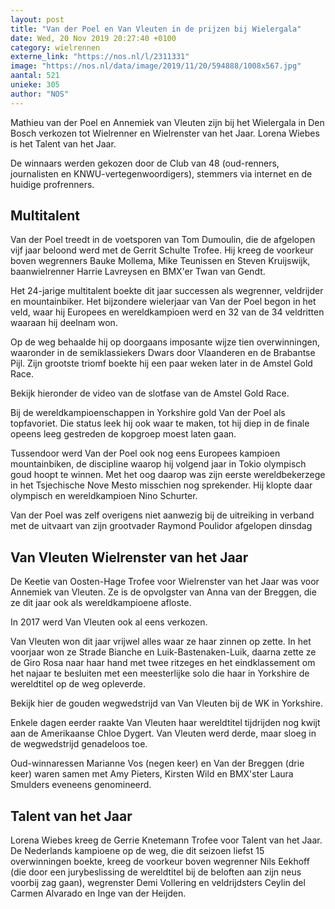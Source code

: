 ```yaml
---
layout: post
title: "Van der Poel en Van Vleuten in de prijzen bij Wielergala"
date: Wed, 20 Nov 2019 20:27:40 +0100
category: wielrennen
externe_link: "https://nos.nl/l/2311331"
image: "https://nos.nl/data/image/2019/11/20/594888/1008x567.jpg"
aantal: 521
unieke: 305
author: "NOS"
---
```


<p>Mathieu van der Poel en Annemiek van Vleuten zijn bij het Wielergala in Den Bosch verkozen tot Wielrenner en Wielrenster van het Jaar. Lorena Wiebes is het Talent van het Jaar.</p>
<p>De winnaars werden gekozen door de Club van 48 (oud-renners, journalisten en KNWU-vertegenwoordigers), stemmers via internet en de huidige profrenners.</p>
<h2>Multitalent</h2>
<p>Van der Poel treedt in de voetsporen van Tom Dumoulin, die de afgelopen vijf jaar beloond werd met de Gerrit Schulte Trofee. Hij kreeg de voorkeur boven wegrenners Bauke Mollema, Mike Teunissen en Steven Kruijswijk, baanwielrenner Harrie Lavreysen en BMX'er Twan van Gendt.</p>
<p>Het 24-jarige multitalent boekte dit jaar successen als wegrenner, veldrijder en mountainbiker. Het bijzondere wielerjaar van Van der Poel begon in het veld, waar hij Europees en wereldkampioen werd en 32 van de 34 veldritten waaraan hij deelnam won.</p>
<p>Op de weg behaalde hij op doorgaans imposante wijze tien overwinningen, waaronder in de semiklassiekers Dwars door Vlaanderen en de Brabantse Pijl. Zijn grootste triomf boekte hij een paar weken later in de Amstel Gold Race.</p>
<p>Bekijk hieronder de video van de slotfase van de Amstel Gold Race.</p>
<p>Bij de wereldkampioenschappen in Yorkshire gold Van der Poel als topfavoriet. Die status leek hij ook waar te maken, tot hij diep in de finale opeens leeg gestreden de kopgroep moest laten gaan. </p>
<p>Tussendoor werd Van der Poel ook nog eens Europees kampioen mountainbiken, de discipline waarop hij volgend jaar in Tokio olympisch goud hoopt te winnen. Met het oog daarop was zijn eerste wereldbekerzege in het Tsjechische Nove Mesto misschien nog sprekender. Hij klopte daar olympisch en wereldkampioen Nino Schurter. </p>
<p>Van der Poel was zelf overigens niet aanwezig bij de uitreiking in verband met de uitvaart van zijn grootvader Raymond Poulidor afgelopen dinsdag</p>
<h2>Van Vleuten Wielrenster van het Jaar</h2>
<p>De Keetie van Oosten-Hage Trofee voor Wielrenster van het Jaar was voor Annemiek van Vleuten. Ze is de opvolgster van Anna van der Breggen, die ze dit jaar ook als wereldkampioene afloste.</p>
<p>In 2017 werd Van Vleuten ook al eens verkozen.</p>
<p>Van Vleuten won dit jaar vrijwel alles waar ze haar zinnen op zette. In het voorjaar won ze Strade Bianche en Luik-Bastenaken-Luik, daarna zette ze de Giro Rosa naar haar hand met twee ritzeges en het eindklassement om het najaar te besluiten met een meesterlijke solo die haar in Yorkshire de wereldtitel op de weg opleverde.</p>
<p>Bekijk hier de gouden wegwedstrijd van Van Vleuten bij de WK in Yorkshire.</p>
<p>Enkele dagen eerder raakte Van Vleuten haar wereldtitel tijdrijden nog kwijt aan de Amerikaanse Chloe Dygert. Van Vleuten werd derde, maar sloeg in de wegwedstrijd genadeloos toe. </p>
<p>Oud-winnaressen Marianne Vos (negen keer) en Van der Breggen (drie keer) waren samen met Amy Pieters, Kirsten Wild en BMX'ster Laura Smulders eveneens genomineerd.</p>
<h2>Talent van het Jaar</h2>
<p>Lorena Wiebes kreeg de Gerrie Knetemann Trofee voor Talent van het Jaar. De Nederlands kampioene op de weg, die dit seizoen liefst 15 overwinningen boekte, kreeg de voorkeur boven wegrenner Nils Eekhoff (die door een jurybeslissing de wereldtitel bij de beloften aan zijn neus voorbij zag gaan), wegrenster Demi Vollering en veldrijdsters Ceylin del Carmen Alvarado en Inge van der Heijden.</p>
